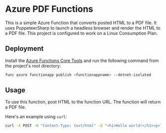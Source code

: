 ﻿# Azure PDF Functions
This is a simple Azure Function that converts posted HTML to a PDF file. It uses PuppeteerSharp to launch a headless 
browser and render the HTML to a PDF file. This project is configured to work on a Linux Consumption Plan.

## Deployment
Install the [Azure Functions Core Tools](https://learn.microsoft.com/en-us/azure/azure-functions/functions-run-local?tabs=windows%2Cisolated-process%2Cnode-v4%2Cpython-v2%2Chttp-trigger%2Ccontainer-apps&pivots=programming-language-csharp#install-the-azure-functions-core-tools) and run the following command from the project's root directory:

```bash
func azure functionapp publish <functionappname> --dotnet-isolated
```

## Usage
To use this function, post HTML to the function URL. The function will return a PDF file.

Here's an example using `curl`:
```bash
curl -X POST -H "Content-Type: text/html" -d "<h1>Hello world!</h1><p>This PDF was rendered with Chromium!</p>" <function-url> -o output.pdf
```